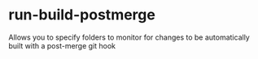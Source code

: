 # run-build-postmerge
Allows you to specify folders to monitor for changes to be automatically built with a post-merge git hook
